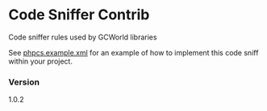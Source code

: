 # Code Sniffer Contrib

Code sniffer rules used by GCWorld libraries

See [phpcs.example.xml](phpcs.example.xml) for an example of how to implement this code sniff within your project.


### Version
1.0.2


